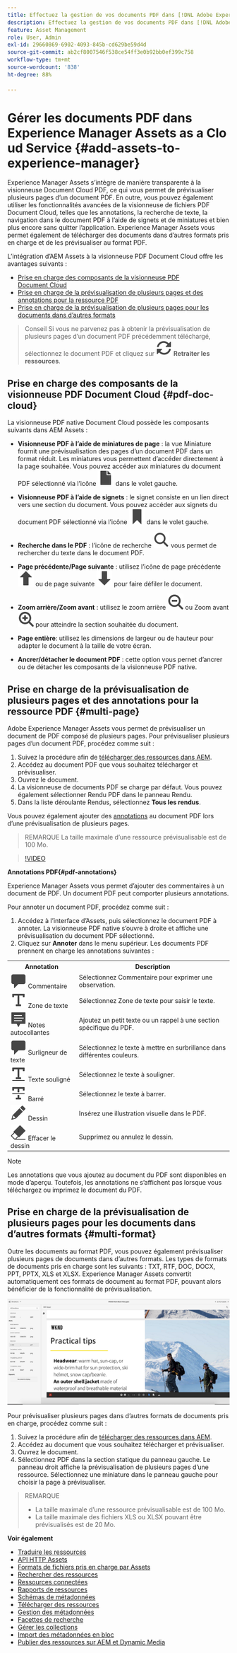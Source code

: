 ```yaml
---
title: Effectuez la gestion de vos documents PDF dans [!DNL Adobe Experience Manager].
description: Effectuez la gestion de vos documents PDF dans [!DNL Adobe Experience Manager] as a [!DNL Cloud Service].
feature: Asset Management
role: User, Admin
exl-id: 29660869-6902-4093-845b-cd629be59d4d
source-git-commit: ab2cf8007546f538ce54ff3e0b92bb0ef399c758
workflow-type: tm+mt
source-wordcount: '838'
ht-degree: 88%

---
```


# Gérer les documents PDF dans Experience Manager Assets as a Cloud Service {#add-assets-to-experience-manager}

Experience Manager Assets s’intègre de manière transparente à la visionneuse Document Cloud PDF, ce qui vous permet de prévisualiser plusieurs pages d’un document PDF. En outre, vous pouvez également utiliser les fonctionnalités avancées de la visionneuse de fichiers PDF Document Cloud, telles que les annotations, la recherche de texte, la navigation dans le document PDF à l’aide de signets et de miniatures et bien plus encore sans quitter l’application. Experience Manager Assets vous permet également de télécharger des documents dans d’autres formats pris en charge et de les prévisualiser au format PDF.

L’intégration d’AEM Assets à la visionneuse PDF Document Cloud offre les avantages suivants :
* [Prise en charge des composants de la visionneuse PDF Document Cloud](#pdf-doc-cloud)
* [Prise en charge de la prévisualisation de plusieurs pages et des annotations pour la ressource PDF](#multi-page)
* [Prise en charge de la prévisualisation de plusieurs pages pour les documents dans d’autres formats](#multi-format)

> Conseil
> Si vous ne parvenez pas à obtenir la prévisualisation de plusieurs pages d’un document PDF précédemment téléchargé, sélectionnez le document PDF et cliquez sur **![Retraiter](/help/assets/assets/Reprocess.svg) Retraiter les ressources**.
>

## Prise en charge des composants de la visionneuse PDF Document Cloud {#pdf-doc-cloud}

La visionneuse PDF native Document Cloud possède les composants suivants dans AEM Assets :

* **Visionneuse PDF à l’aide de miniatures de page** : la vue Miniature fournit une prévisualisation des pages d’un document PDF dans un format réduit. Les miniatures vous permettent d’accéder directement à la page souhaitée. Vous pouvez accéder aux miniatures du document PDF sélectionné via l’icône ![miniature](/help/assets/assets/thumbnail.svg) dans le volet gauche.

* **Visionneuse PDF à l’aide de signets** : le signet consiste en un lien direct vers une section du document. Vous pouvez accéder aux signets du document PDF sélectionné via l’icône ![signet](/help/assets/assets/bookmark.svg) dans le volet gauche.

* **Recherche dans le PDF** : l’icône de recherche ![recherche](/help/assets/assets/Search.svg) vous permet de rechercher du texte dans le document PDF.

* **Page précédente/Page suivante** : utilisez l’icône de page précédente ![Page précédente](/help/assets/assets/ArrowUp.svg) ou de page suivante ![Page suivante](/help/assets/assets/ArrowDown.svg) pour faire défiler le document.

* **Zoom arrière/Zoom avant** : utilisez le zoom arrière ![Zoom arrière](/help/assets/assets/ZoomOut.svg) ou Zoom avant ![Zoom avant](/help/assets/assets/ZoomIn.svg) pour atteindre la section souhaitée du document.

* **Page entière**: utilisez les dimensions de largeur ou de hauteur pour adapter le document à la taille de votre écran.

* **Ancrer/détacher le document PDF** : cette option vous pernet d’ancrer ou de détacher les composants de la visionneuse PDF native.

## Prise en charge de la prévisualisation de plusieurs pages et des annotations pour la ressource PDF {#multi-page}

Adobe Experience Manager Assets vous permet de prévisualiser un document de PDF composé de plusieurs pages. Pour prévisualiser plusieurs pages d’un document PDF, procédez comme suit :

1. Suivez la procédure afin de [télécharger des ressources dans AEM](https://experienceleague.adobe.com/docs/experience-manager-cloud-service/content/assets/manage/add-assets.html?lang=fr).
1. Accédez au document PDF que vous souhaitez télécharger et prévisualiser.
1. Ouvrez le document.
1. La visionneuse de documents PDF se charge par défaut. Vous pouvez également sélectionner Rendu PDF dans le panneau Rendu.
1. Dans la liste déroulante Rendus, sélectionnez **Tous les rendus**.

Vous pouvez également ajouter des [annotations](#pdf-annotations) au document PDF lors d’une prévisualisation de plusieurs pages.

> REMARQUE
> La taille maximale d’une ressource prévisualisable est de 100 Mo.
>

>[!VIDEO](https://video.tv.adobe.com/v/3409355)

<!--
![Multi-page Preview](/help/assets/assets/multi-page.png)
-->

**Annotations PDF{#pdf-annotations}**

Experience Manager Assets vous permet d’ajouter des commentaires à un document de PDF. Un document PDF peut comporter plusieurs annotations.

Pour annoter un document PDF, procédez comme suit :
1. Accédez à l’interface d’Assets, puis sélectionnez le document PDF à annoter. La visionneuse PDF native s’ouvre à droite et affiche une prévisualisation du document PDF sélectionné.
1. Cliquez sur **Annoter** dans le menu supérieur.
Les documents PDF prennent en charge les annotations suivantes :

<table>
        <tr>
             <th> Annotation </th>
            <th> Description </th>
        </tr>
        <tr>
           <td> <img src="/help/assets/assets/Comment.svg"> Commentaire </td>
            <td> Sélectionnez Commentaire pour exprimer une observation. </td>
        </tr>
        <tr>
            <td> <img src="/help/assets/assets/Text.svg"> Zone de texte </td>
            <td> Sélectionnez Zone de texte pour saisir le texte. </td>
        </tr>
        <tr>
            <td> <img src="/help/assets/assets/Note.svg"> Notes autocollantes </td>
            <td> Ajoutez un petit texte ou un rappel à une section spécifique du PDF. </td>
        </tr>
        <tr>
            <td> <img src="/help/assets/assets/Comment.svg"> Surligneur de texte </td>
            <td> Sélectionnez le texte à mettre en surbrillance dans différentes couleurs. </td>
        </tr>
        <tr>
            <td> <img src="/help/assets/assets/TextUnderline.svg"> Texte souligné </td>
            <td> Sélectionnez le texte à souligner. </td>
        </tr>
        <tr>
            <td> <img src="/help/assets/assets/TextStrikethrough.svg"> Barré </td>
            <td> Sélectionnez le texte à barrer. </td>
        </tr>
        <tr>
            <td> <img src="/help/assets/assets/Draw.svg"> Dessin </td>
            <td> Insérez une illustration visuelle dans le PDF. </td>
        </tr>
        <tr>
            <td> <img src="/help/assets/assets/Erase.svg"> Effacer le dessin </td>
             <td> Supprimez ou annulez le dessin. </td>
        </tr>
    </table>

>[!NOTE]
>
>Les annotations que vous ajoutez au document du PDF sont disponibles en mode d’aperçu. Toutefois, les annotations ne s’affichent pas lorsque vous téléchargez ou imprimez le document du PDF.

## Prise en charge de la prévisualisation de plusieurs pages pour les documents dans d’autres formats {#multi-format}

Outre les documents au format PDF, vous pouvez également prévisualiser plusieurs pages de documents dans d’autres formats. Les types de formats de documents pris en charge sont les suivants : TXT, RTF, DOC, DOCX, PPT, PPTX, XLS et XLSX. Experience Manager Assets convertit automatiquement ces formats de document au format PDF, pouvant alors bénéficier de la fonctionnalité de prévisualisation.

![Prévisualiser plusieurs pages de documents dans d’autres formats](/help/assets/assets/multi-page-other-formats.png)

Pour prévisualiser plusieurs pages dans d’autres formats de documents pris en charge, procédez comme suit :
1. Suivez la procédure afin de [télécharger des ressources dans AEM](https://experienceleague.adobe.com/docs/experience-manager-cloud-service/content/assets/manage/add-assets.html?lang=fr).
1. Accédez au document que vous souhaitez télécharger et prévisualiser.
1. Ouvrez le document.
1. Sélectionnez PDF dans la section statique du panneau gauche. Le panneau droit affiche la prévisualisation de plusieurs pages d’une ressource. Sélectionnez une miniature dans le panneau gauche pour choisir la page à prévisualiser.

> REMARQUE
> * La taille maximale d’une ressource prévisualisable est de 100 Mo.
> * La taille maximale des fichiers XLS ou XLSX pouvant être prévisualisés est de 20 Mo.
>

**Voir également**

* [Traduire les ressources](translate-assets.md)
* [API HTTP Assets](mac-api-assets.md)
* [Formats de fichiers pris en charge par Assets](file-format-support.md)
* [Rechercher des ressources](search-assets.md)
* [Ressources connectées](use-assets-across-connected-assets-instances.md)
* [Rapports de ressources](asset-reports.md)
* [Schémas de métadonnées](metadata-schemas.md)
* [Télécharger des ressources](download-assets-from-aem.md)
* [Gestion des métadonnées](manage-metadata.md)
* [Facettes de recherche](search-facets.md)
* [Gérer les collections](manage-collections.md)
* [Import des métadonnées en bloc](metadata-import-export.md)
* [Publier des ressources sur AEM et Dynamic Media](/help/assets/publish-assets-to-aem-and-dm.md)
